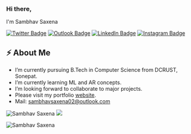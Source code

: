 ### Hi there,
I'm Sambhav Saxena

[![Twitter Badge](https://img.shields.io/badge/Twitter-1DA1F2?style=for-the-badge&logo=twitter&logoColor=white&link=https://twitter.com/_sambhavsaxena)](https://twitter.com/_sambhavsaxena)
[![Outlook Badge](https://img.shields.io/badge/Microsoft_Outlook-0078D4?style=for-the-badge&logo=microsoft-outlook&logoColor=white&link=mailto:sambhavsaxena02@gmail.com)](mailto:sambhavsaxena02@gmail.com)
[![LinkedIn Badge](https://img.shields.io/badge/LinkedIn-0077B5?style=for-the-badge&logo=linkedin&logoColor=white&link=https://www.linkedin.com/in/sambhav-saxena-411985152/)](https://www.linkedin.com/in/sambhav-saxena-411985152/)
[![Instagram Badge](https://img.shields.io/badge/Instagram-E4405F?style=for-the-badge&logo=instagram&logoColor=white&link=https://www.instagram.com/in/sambhav.jpg/)](https://www.instagram.com/in/sambhav.jpg/)

## ⚡ About Me
-  I’m currently pursuing B.Tech in Computer Science from DCRUST, Sonepat.
-  I’m currently learning ML and AR concepts.
-  I’m looking forward to collaborate to major projects.
-  Please visit my portfolio [website].
-  Mail: sambhavsaxena02@outlook.com

<img  src="https://github-readme-stats.vercel.app/api/top-langs?username=sambhavsaxena&theme=dark&show_icons=true&locale=en&layout=compact" alt="Sambhav Saxena"  />
<img src="https://github-readme-stats.vercel.app/api?username=sambhavsaxena&theme=dark&count_private=true&show_icons=truehow_icons=true&hide_border=true" />
<p><img  src="https://github-readme-streak-stats.herokuapp.com/?user=sambhavsaxena&theme=dark" alt="Sambhav Saxena" /></p>

[website]: https://sambhavsaxena.netlify.app/
